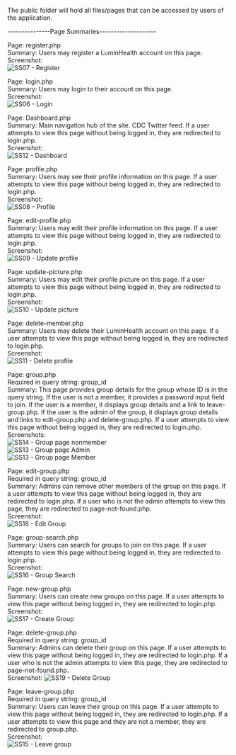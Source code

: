 The public folder will hold all files/pages that can be accessed by users of the application.

---------------Page Summaries--------------------

Page: register.php  
Summary: Users may register a LuminHealth account on this page.  
Screenshot:  
![SS07 - Register](https://user-images.githubusercontent.com/40231621/192077821-f902936d-7762-4fce-a165-09b01bb7c984.jpg)  
  
Page: login.php  
Summary: Users may login to their account on this page.  
Screenshot:  
![SS06 - Login](https://user-images.githubusercontent.com/40231621/192077828-0b825829-332e-4814-9996-3bc180293863.jpg)  

Page: Dashboard.php  
Summary: Main navigation hub of the site. CDC Twitter feed.  If a user attempts to view this page without being logged in, they are redirected to login.php.  
Screenshot:  
![SS12 - Dashboard](https://user-images.githubusercontent.com/40231621/196006927-161f1a8d-bb0c-460e-a258-fd7d207d80bd.jpg)  

Page: profile.php  
Summary: Users may see their profile information on this page. If a user attempts to view this page without being logged in, they are redirected to login.php.  
Screenshot:  
![SS08 - Profile](https://user-images.githubusercontent.com/40231621/196006968-806b08c8-4a75-460f-a4b8-f100f2de1783.jpg)  

Page: edit-profile.php  
Summary: Users may edit their profile information on this page.  If a user attempts to view this page without being logged in, they are redirected to login.php.  
Screenshot:  
![SS09 - Update profile](https://user-images.githubusercontent.com/40231621/196007012-6f2118cb-41dc-42ba-baf4-8fa6f181b8cf.jpg)  

Page: update-picture.php  
Summary: Users may edit their profile picture on this page.  If a user attempts to view this page without being logged in, they are redirected to login.php.  
Screenshot:  
![SS10 - Update picture](https://user-images.githubusercontent.com/40231621/196007053-4dd3b404-08ff-4d44-b1b3-df7ebcb8a4fb.jpg)  

Page: delete-member.php  
Summary: Users may delete their LuminHealth account on this page.  If a user attempts to view this page without being logged in, they are redirected to login.php.  
Screenshot:  
![SS11 - Delete profile](https://user-images.githubusercontent.com/40231621/192077903-f529bf71-9548-4d22-818e-bb3bb28ecdf1.jpg)  

Page: group.php  
Required in query string: group_id  
Summary: This page provides group details for the group whose ID is in the query string. If the user is not a member, it provides a password input field to join. If the user is a member, it displays group details and a link to leave-group.php.  If the user is the admin of the group, it displays group details and links to edit-group.php and delete-group.php.  If a user attempts to view this page without being logged in, they are redirected to login.php.  
Screenshots:  
![SS14 - Group page nonmember](https://user-images.githubusercontent.com/40231621/192077845-c66b481b-acec-4b85-b572-9c7e5bcb11eb.jpg)  
![SS13 - Group page Admin](https://user-images.githubusercontent.com/40231621/192077854-828ce7ab-c167-463f-bdc7-1042aed4ce93.jpg)  
![SS13 - Group page Member](https://user-images.githubusercontent.com/40231621/192077861-77a26ebf-8acf-401e-a489-c1f5978438e8.jpg)  

Page: edit-group.php  
Required in query string: group_id  
Summary: Admins can remove other members of the group on this page.  If a user attempts to view this page without being logged in, they are redirected to login.php.  If a user who is not the admin attempts to view this page, they are redirected to page-not-found.php.  
Screenshot:  
![SS18 - Edit Group](https://user-images.githubusercontent.com/40231621/192077961-966b8edf-f097-4119-a033-e4d1f702f891.jpg)  

Page: group-search.php  
Summary: Users can search for groups to join on this page.  If a user attempts to view this page without being logged in, they are redirected to login.php.  
Screenshot:  
![SS16 - Group Search](https://user-images.githubusercontent.com/40231621/192077984-d6fb0bde-1cde-4cba-ac6a-b1ad196493b1.jpg)  

Page: new-group.php  
Summary: Users can create new groups on this page.  If a user attempts to view this page without being logged in, they are redirected to login.php.  
Screenshot:  
![SS17 - Create Group](https://user-images.githubusercontent.com/40231621/192078007-c40ad4b8-9432-4e7d-bbed-edc47f9af9d8.jpg)  

Page: delete-group.php  
Required in query string: group_id  
Summary: Admins can delete their group on this page.  If a user attempts to view this page without being logged in, they are redirected to login.php.  If a user who is not the admin attempts to view this page, they are redirected to page-not-found.php.  
Screenshot: 
![SS19 - Delete Group](https://user-images.githubusercontent.com/40231621/192078040-3c6e2c2f-2156-4be8-ac66-4be8bdc3b7c3.jpg)  

Page: leave-group.php  
Required in query string: group_id  
Summary: Users can leave their group on this page.  If a user attempts to view this page without being logged in, they are redirected to login.php.  If a user attempts to view this page and they are not a member, they are redirected to group.php.  
Screenshot:  
![SS15 - Leave group](https://user-images.githubusercontent.com/40231621/192078087-2f633d9d-7498-407e-8f29-056cdff5138e.jpg)  

